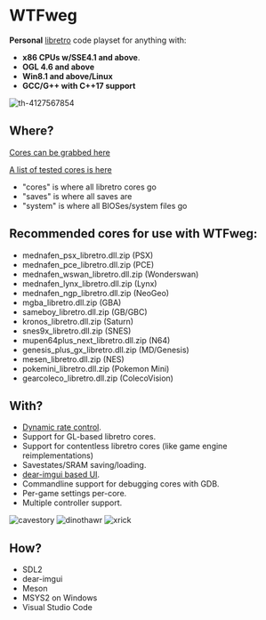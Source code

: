# WTFweg

**Personal** [libretro](https://www.libretro.com) code playset for anything with:

* **x86 CPUs w/SSE4.1 and above**.
* **OGL 4.6 and above**
* **Win8.1 and above/Linux**
* **GCC/G++ with C++17 support**
 
![th-4127567854](https://github.com/cruduxcru0/WTFweg/assets/130935534/7877ee1b-cc79-4d9e-810c-7eabcd11e67e)

## Where?

[Cores can be grabbed here](http://buildbot.libretro.com/nightly/windows/x86_64/latest/)

[A list of tested cores is here](https://raw.githubusercontent.com/cruduxcru0/WTFweg/master/cores.txt)

* "cores" is where all libretro cores go
* "saves" is where all saves are
* "system" is where all BIOSes/system files go

## Recommended cores for use with WTFweg:
* mednafen_psx_libretro.dll.zip (PSX)
* mednafen_pce_libretro.dll.zip (PCE)
* mednafen_wswan_libretro.dll.zip (Wonderswan)
* mednafen_lynx_libretro.dll.zip (Lynx)
* mednafen_ngp_libretro.dll.zip (NeoGeo)
* mgba_libretro.dll.zip (GBA)
* sameboy_libretro.dll.zip (GB/GBC)
* kronos_libretro.dll.zip (Saturn)
* snes9x_libretro.dll.zip  (SNES)
* mupen64plus_next_libretro.dll.zip (N64)
* genesis_plus_gx_libretro.dll.zip (MD/Genesis)
* mesen_libretro.dll.zip (NES)
* pokemini_libretro.dll.zip (Pokemon Mini)
* gearcoleco_libretro.dll.zip (ColecoVision)

## With?

* [Dynamic rate control](https://docs.libretro.com/development/cores/dynamic-rate-control/).
* Support for GL-based libretro cores.
* Support for contentless libretro cores (like game engine reimplementations)
* Savestates/SRAM saving/loading.
* [dear-imgui based UI](https://github.com/ocornut/imgui).
* Commandline support for debugging cores with GDB.
* Per-game settings per-core.
* Multiple controller support.

![cavestory](https://user-images.githubusercontent.com/56025978/176826673-3e7d9254-e6a6-4114-bb9c-81d0e26c0c1e.png)
![dinothawr](https://user-images.githubusercontent.com/56025978/176826700-83e7d83e-58cc-4895-913b-60c0d09dc082.png)
![xrick](https://user-images.githubusercontent.com/56025978/176826840-7c794157-6f74-4b68-8882-c89f0cb83b4e.png)


## How?

* SDL2
* dear-imgui
* Meson
* MSYS2 on Windows
* Visual Studio Code
